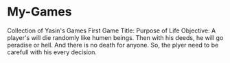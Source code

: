# My-Games
 Collection of Yasin's Games
    First Game Title: Purpose of Life
        Objective: A player's will die randomly like humen beings. Then with his deeds, he will go peradise or hell. And there is no death for anyone. So, the plyer need to be carefull with his every decision.